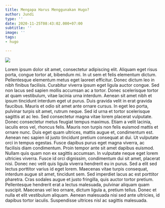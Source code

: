 ```yaml
---
title: Mengapa Harus Menggunakan Hugo?
author: Jundi
type: ''
date: 2020-11-25T08:43:02.000+07:00
subtitle: ''
image: ''
tags:
- hugo

---
```

![](/uploads/pexels-pixabay-270360-1.jpg)

Lorem ipsum dolor sit amet, consectetur adipiscing elit.
Aliquam eget risus porta, congue tortor at, bibendum mi.
In ut sem et felis elementum dictum.
Pellentesque elementum metus eget laoreet efficitur.
Donec dictum leo in nibh finibus facilisis.
Curabitur viverra ipsum eget ligula auctor congue.
Sed non lacus sed sapien mollis accumsan ac a tortor.
Donec scelerisque tortor at quam vestibulum, vitae lacinia urna interdum.
Aenean sit amet nibh et ipsum tincidunt interdum eget ut purus.
Duis gravida velit in erat gravida faucibus.
Mauris et odio sit amet ante ornare cursus.
In eget leo porta, pulvinar turpis sit amet, rutrum neque.
Sed id urna et tortor scelerisque sagittis at ac leo.
Sed consectetur magna vitae lorem placerat vulputate.
Donec consectetur metus feugiat tempus maximus.
Etiam a velit lacinia, iaculis eros vel, rhoncus felis.
Mauris non turpis non felis euismod mattis et ornare nunc.
Duis eget quam ultrices, mattis augue et, condimentum est.
Aenean nec sapien id justo tincidunt pretium consequat at dui.
Ut vulputate orci in tempus egestas.
Fusce dapibus purus eget magna viverra, ac facilisis diam condimentum.
Proin tempor ante sit amet dapibus euismod.
Nullam quis quam non ex sagittis accumsan.
In vulputate neque eget lorem ultricies viverra.
Fusce id orci dignissim, condimentum dui sit amet, placerat nisi.
Donec nec velit quis ligula viverra hendrerit eu in purus.
Sed a elit sed lectus porttitor varius id eget lorem.
Maecenas vitae turpis consequat, interdum augue sit amet, tincidunt sem.
Sed imperdiet lacus ac est porttitor pharetra.
Cras sodales augue et justo fringilla, quis auctor tortor pretium.
Pellentesque hendrerit erat a lectus malesuada, pulvinar aliquam quam suscipit.
Maecenas vel leo ornare, dictum ligula a, pretium tellus.
Donec et nulla et elit vestibulum aliquam.
Aenean malesuada nisi sed ante ultricies, id dapibus tortor iaculis.
Suspendisse ultrices nisl ac sagittis malesuada.